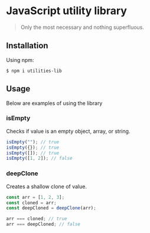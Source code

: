 # JavaScript utility library

> Only the most necessary and nothing superfluous.

## Installation

Using npm:
```shell
$ npm i utilities-lib
```

## Usage

Below are examples of using the library

### isEmpty

Checks if value is an empty object, array, or string.
```js
isEmpty(""); // true
isEmpty({}); // true
isEmpty([]); // true
isEmpty([1, 2]); // false
```

### deepClone

Creates a shallow clone of value.
```js
const arr = [1, 2, 3];
const cloned = arr;
const deepCloned = deepClone(arr);

arr === cloned; // true
arr === deepCloned; // false
```